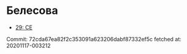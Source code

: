 # Белесова
- [29: CE](29.md)

Commit: 72cda67ea82f2c353091a623206dabf87332ef5c
 fetched at: 20201117-003212
